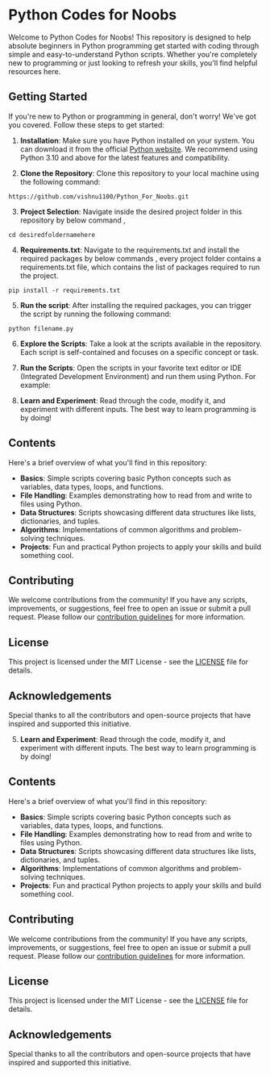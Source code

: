 ﻿# Python Codes for Noobs

Welcome to Python Codes for Noobs! This repository is designed to help absolute beginners in Python programming get started with coding through simple and easy-to-understand Python scripts. Whether you're completely new to programming or just looking to refresh your skills, you'll find helpful resources here.

## Getting Started

If you're new to Python or programming in general, don't worry! We've got you covered. Follow these steps to get started:

1. **Installation**: Make sure you have Python installed on your system. You can download it from the official [Python website](https://www.python.org/). We recommend using Python 3.10 and above for the latest features and compatibility.

2. **Clone the Repository**: Clone this repository to your local machine using the following command:

```
https://github.com/vishnu1100/Python_For_Noobs.git
```
3. **Project Selection**: Navigate inside the desired project folder in this repository by below command ,   

```
cd desiredfoldernamehere 
 ```
4. **Requirements.txt**: Navigate to the requirements.txt and install the required packages by below commands , every project folder contains a requirements.txt file,
which contains the list of packages required to run the project.
 ```
 pip install -r requirements.txt
 ```   

5. **Run the script**:  After installing the required packages, you can trigger the script by running the following command:
```
python filename.py
```
6. **Explore the Scripts**: Take a look at the scripts available in the repository. Each script is self-contained and focuses on a specific concept or task.

7. **Run the Scripts**: Open the scripts in your favorite text editor or IDE (Integrated Development Environment) and run them using Python. For example:


8. **Learn and Experiment**: Read through the code, modify it, and experiment with different inputs. The best way to learn programming is by doing!

## Contents

Here's a brief overview of what you'll find in this repository:

- **Basics**: Simple scripts covering basic Python concepts such as variables, data types, loops, and functions.
- **File Handling**: Examples demonstrating how to read from and write to files using Python.
- **Data Structures**: Scripts showcasing different data structures like lists, dictionaries, and tuples.
- **Algorithms**: Implementations of common algorithms and problem-solving techniques.
- **Projects**: Fun and practical Python projects to apply your skills and build something cool.

## Contributing

We welcome contributions from the community! If you have any scripts, improvements, or suggestions, feel free to open an issue or submit a pull request. Please follow our [contribution guidelines](CONTRIBUTING.md) for more information.

## License

This project is licensed under the MIT License - see the [LICENSE](LICENSE) file for details.

## Acknowledgements

Special thanks to all the contributors and open-source projects that have inspired and supported this initiative.

5. **Learn and Experiment**: Read through the code, modify it, and experiment with different inputs. The best way to learn programming is by doing!

## Contents

Here's a brief overview of what you'll find in this repository:

- **Basics**: Simple scripts covering basic Python concepts such as variables, data types, loops, and functions.
- **File Handling**: Examples demonstrating how to read from and write to files using Python.
- **Data Structures**: Scripts showcasing different data structures like lists, dictionaries, and tuples.
- **Algorithms**: Implementations of common algorithms and problem-solving techniques.
- **Projects**: Fun and practical Python projects to apply your skills and build something cool.

## Contributing

We welcome contributions from the community! If you have any scripts, improvements, or suggestions, feel free to open an issue or submit a pull request. Please follow our [contribution guidelines](CONTRIBUTING.md) for more information.

## License

This project is licensed under the MIT License - see the [LICENSE](LICENSE) file for details.

## Acknowledgements

Special thanks to all the contributors and open-source projects that have inspired and supported this initiative.
